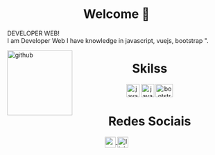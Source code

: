 <div align="left">

  <h1 align="center"> Welcome 👋 </h1>
    <p> DEVELOPER WEB!  
    </br> I am Developer Web  I have knowledge in javascript, vuejs, bootstrap ".
    </br>
    </p>

</div>
<div style="display: inline_block">
<img align="left" height="150" alt="github" 
src="https://github.com/gregoriodelucca/pokedex-Dio/assets/43537647/70a327b0-62b9-476b-b55a-83783ceb8b9e">
</div>

<div  align="center"> 
    <h1 align="center">Skilss</h1>
    <img align="center" height="30" width="30" alt="javascript" src="https://cdn.jsdelivr.net/gh/devicons/devicon/icons/javascript/javascript-original.svg">
      <img align="center" height="30" width="30" alt="javascript" src="https://cdn.jsdelivr.net/gh/devicons/devicon/icons/vuejs/vuejs-original.svg">
    <img align="center" height="30" width="40" alt="bootstrap-icon" src="https://cdn.jsdelivr.net/gh/devicons/devicon/icons/bootstrap/bootstrap-original.svg">

   </div>
    
<div align="center">
    <h1 align="center">Redes Sociais</h1>
      <a align="center" href = "mailto: gregoriodelucca@gmail.com">
        <img  align="center" height="25"  alt="gmail" src="https://upload.wikimedia.org/wikipedia/commons/thumb/8/8c/Gmail_Icon_%282013-2020%29.svg/1024px-Gmail_Icon_%282013-2020%29.svg.png">
      </a>
      <a align="center" href = "https://www.linkedin.com/in/gregoriodelucca/">
        <img  align="center" height="25"  alt="linkedin" src="https://upload.wikimedia.org/wikipedia/commons/thumb/8/81/LinkedIn_icon.svg/2048px-LinkedIn_icon.svg.png">
      </a>    
</div>

  
